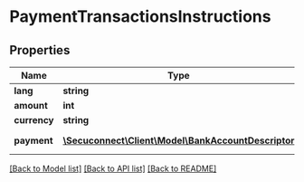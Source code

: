# PaymentTransactionsInstructions

## Properties
Name | Type | Description | Notes
------------ | ------------- | ------------- | -------------
**lang** | **string** | Language | [optional] 
**amount** | **int** | Amount | [optional] 
**currency** | **string** | Currency | [optional] 
**payment** | [**\Secuconnect\Client\Model\BankAccountDescriptor**](BankAccountDescriptor.md) | Payment data | [optional] 

[[Back to Model list]](../README.md#documentation-for-models) [[Back to API list]](../README.md#documentation-for-api-endpoints) [[Back to README]](../README.md)


